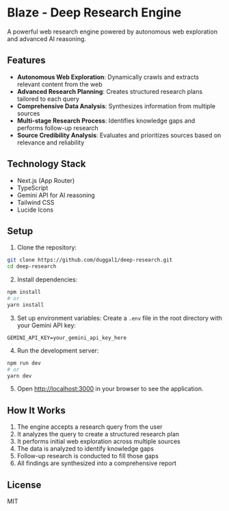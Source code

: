 # Blaze - Deep Research Engine

A powerful web research engine powered by autonomous web exploration and advanced AI reasoning.

## Features

- **Autonomous Web Exploration**: Dynamically crawls and extracts relevant content from the web
- **Advanced Research Planning**: Creates structured research plans tailored to each query
- **Comprehensive Data Analysis**: Synthesizes information from multiple sources
- **Multi-stage Research Process**: Identifies knowledge gaps and performs follow-up research
- **Source Credibility Analysis**: Evaluates and prioritizes sources based on relevance and reliability

## Technology Stack

- Next.js (App Router)
- TypeScript
- Gemini API for AI reasoning
- Tailwind CSS
- Lucide Icons

## Setup

1. Clone the repository:
```bash
git clone https://github.com/duggal1/deep-research.git
cd deep-research
```

2. Install dependencies:
```bash
npm install
# or
yarn install
```

3. Set up environment variables:
Create a `.env` file in the root directory with your Gemini API key:
```
GEMINI_API_KEY=your_gemini_api_key_here
```

4. Run the development server:
```bash
npm run dev
# or
yarn dev
```

5. Open [http://localhost:3000](http://localhost:3000) in your browser to see the application.

## How It Works

1. The engine accepts a research query from the user
2. It analyzes the query to create a structured research plan
3. It performs initial web exploration across multiple sources
4. The data is analyzed to identify knowledge gaps
5. Follow-up research is conducted to fill those gaps
6. All findings are synthesized into a comprehensive report

## License

MIT 